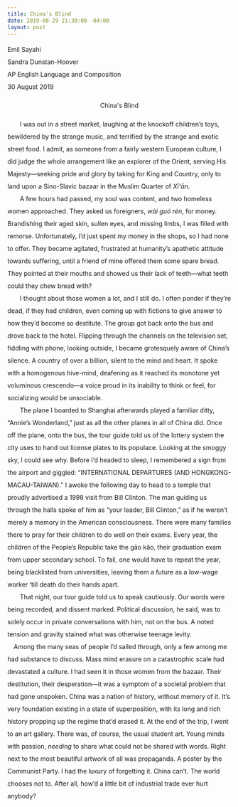 ```yaml
---
title: China's Blind
date: 2019-08-29 21:30:00 -04:00
layout: post
---
```


<article>
<p style="line-height: 2;">
Emil Sayahi<br>
Sandra Dunstan-Hoover<br>
AP English Language and Composition<br>
30 August 2019<br>
</p>

<p align="center" style="line-height: 2;">China's Blind</p>
<p style="line-height: 2;">
	&emsp;&emsp;I was out in a street market, laughing at the knockoff children’s toys, bewildered by the strange music, and terrified by the strange and exotic street food. I admit, as someone from a fairly western European culture, I did judge the whole arrangement like an explorer of the Orient, serving His Majesty—seeking pride and glory by taking for King and Country, only to land upon a Sino-Slavic bazaar in the Muslim Quarter of <i>Xī‘ān</i>.
<br>&emsp;&emsp;A few hours had passed, my soul was content, and two homeless women approached. They asked us foreigners, <i>wài guó rén</i>, for money. Brandishing their aged skin, sullen eyes, and missing limbs, I was filled with remorse. Unfortunately, I’d just spent my money in the shops, so I had none to offer. They became agitated, frustrated at humanity’s apathetic attitude towards suffering, until a friend of mine offered them some spare bread. They pointed at their mouths and showed us their lack of teeth—what teeth could they chew bread with?
<br>&emsp;&emsp;I thought about those women a lot, and I still do. I often ponder if they’re dead, if they had children, even coming up with fictions to give answer to how they’d become so destitute. The group got back onto the bus and drove back to the hotel. Flipping through the channels on the television set, fiddling with phone, looking outside, I became grotesquely aware of China’s silence. A country of over a billion, silent to the mind and heart. It spoke with a homogenous hive-mind, deafening as it reached its monotone yet voluminous crescendo—a voice proud in its inability to think or feel, for socializing would be unsociable.
<br>&emsp;&emsp;The plane I boarded to Shanghai afterwards played a familiar ditty, “Annie’s Wonderland,” just as all the other planes in all of China did. Once off the plane, onto the bus, the tour guide told us of the lottery system the city uses to hand out license plates to its populace. Looking at the smoggy sky, I could see why. Before I’d headed to sleep, I remembered a sign from the airport and giggled: “INTERNATIONAL DEPARTURES (AND HONGKONG-MACAU-TAIWAN).” I awoke the following day to head to a temple that proudly advertised a 1998 visit from Bill Clinton. The man guiding us through the halls spoke of him as “your leader, Bill Clinton,” as if he weren’t merely a memory in the American consciousness. There were many families there to pray for their children to do well on their exams. Every year, the children of the People’s Republic take the gāo kǎo, their graduation exam from upper secondary school. To fail, one would have to repeat the year, being blacklisted from universities, leaving them a future as a low-wage worker ‘till death do their hands apart. 
<br>&emsp;&emsp;That night, our tour guide told us to speak cautiously. Our words were being recorded, and dissent marked. Political discussion, he said, was to solely occur in private conversations with him, not on the bus. A noted tension and gravity stained what was otherwise teenage levity. 
<br>&emsp;Among the many seas of people I’d sailed through, only a few among me had substance to discuss. Mass mind erasure on a catastrophic scale had devastated a culture. I had seen it in those women from the bazaar. Their destitution, their desperation—it was a symptom of a societal problem that had gone unspoken. China was a nation of history, without memory of it. It’s very foundation existing in a state of superposition, with its long and rich history propping up the regime that’d erased it. At the end of the trip, I went to an art gallery. There was, of course, the usual student art. Young minds with passion, <i>needing</i> to share what could not be shared with words. Right next to the most beautiful artwork of all was propaganda. A poster by the Communist Party. I had the luxury of forgetting it. China can’t. The world chooses not to. After all, how’d a little bit of industrial trade ever hurt anybody?
</p>
</p>
</article>